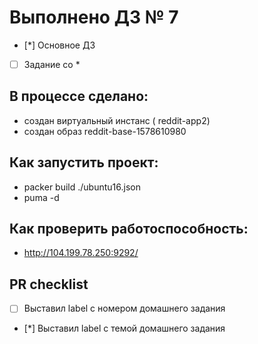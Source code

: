 # Выполнено ДЗ № 7

 - [*] Основное ДЗ
 - [ ] Задание со *

## В процессе сделано:
 - создан виртуальный инстанс ( reddit-app2)
 - создан образ  reddit-base-1578610980

## Как запустить проект:
 - packer build ./ubuntu16.json
 - puma -d

## Как проверить работоспособность:
 - http://104.199.78.250:9292/

## PR checklist
 - [ ] Выставил label с номером домашнего задания
 - [*] Выставил label с темой домашнего задания
